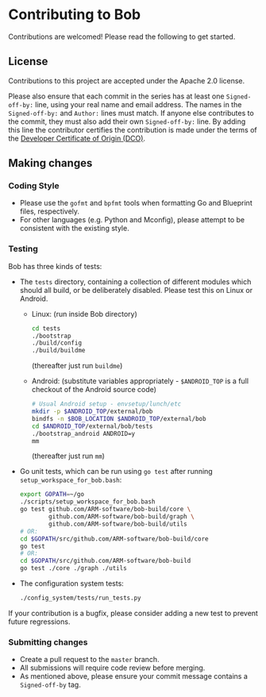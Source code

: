Contributing to Bob
===================

Contributions are welcomed! Please read the following to get started.

## License

Contributions to this project are accepted under the Apache 2.0 license.

Please also ensure that each commit in the series has at least one
`Signed-off-by:` line, using your real name and email address. The names in the
`Signed-off-by:` and `Author:` lines must match. If anyone else contributes to
the commit, they must also add their own `Signed-off-by:` line. By adding this
line the contributor certifies the contribution is made under the terms of the
[Developer Certificate of Origin (DCO)](DCO.txt).

## Making changes

### Coding Style

- Please use the `gofmt` and `bpfmt` tools when formatting Go and Blueprint
  files, respectively.
- For other languages (e.g. Python and Mconfig), please attempt to be
  consistent with the existing style.

### Testing

Bob has three kinds of tests:

- The `tests` directory, containing a collection of different modules which
  should all build, or be deliberately disabled. Please test this on Linux
  or Android.

  - Linux: (run inside Bob directory)

    ```bash
    cd tests
    ./bootstrap
    ./build/config
    ./build/buildme
    ```
    (thereafter just run `buildme`)

  - Android: (substitute variables appropriately - `$ANDROID_TOP` is a full
    checkout of the Android source code)

    ```bash
    # Usual Android setup - envsetup/lunch/etc
    mkdir -p $ANDROID_TOP/external/bob
    bindfs -n $BOB_LOCATION $ANDROID_TOP/external/bob
    cd $ANDROID_TOP/external/bob/tests
    ./bootstrap_android ANDROID=y
    mm
    ```
    (thereafter just run `mm`)

- Go unit tests, which can be run using `go test` after running
  `setup_workspace_for_bob.bash`:

  ```bash
  export GOPATH=~/go
  ./scripts/setup_workspace_for_bob.bash
  go test github.com/ARM-software/bob-build/core \
          github.com/ARM-software/bob-build/graph \
          github.com/ARM-software/bob-build/utils
  # OR:
  cd $GOPATH/src/github.com/ARM-software/bob-build/core
  go test
  # OR:
  cd $GOPATH/src/github.com/ARM-software/bob-build
  go test ./core ./graph ./utils
  ```

- The configuration system tests:

  ```bash
  ./config_system/tests/run_tests.py
  ```

If your contribution is a bugfix, please consider adding a new test to prevent
future regressions.

### Submitting changes

- Create a pull request to the `master` branch.
- All submissions will require code review before merging.
- As mentioned above, please ensure your commit message contains a
  `Signed-off-by` tag.
